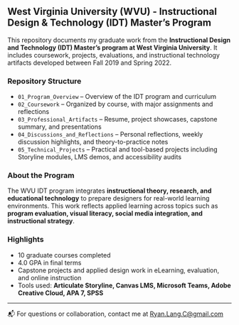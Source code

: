 ## West Virginia University (WVU) - Instructional Design & Technology (IDT) Master’s Program

This repository documents my graduate work from the **Instructional Design and Technology (IDT) Master’s program at West Virginia University**. It includes coursework, projects, evaluations, and instructional technology artifacts developed between Fall 2019 and Spring 2022.

### Repository Structure

- `01_Program_Overview` – Overview of the IDT program and curriculum
- `02_Coursework` – Organized by course, with major assignments and reflections
- `03_Professional_Artifacts` – Resume, project showcases, capstone summary, and presentations
- `04_Discussions_and_Reflections` – Personal reflections, weekly discussion highlights, and theory-to-practice notes
- `05_Technical_Projects` – Practical and tool-based projects including Storyline modules, LMS demos, and accessibility audits

### About the Program

The WVU IDT program integrates **instructional theory, research, and educational technology** to prepare designers for real-world learning environments. This work reflects applied learning across topics such as **program evaluation, visual literacy, social media integration, and instructional strategy**.

### Highlights

- 10 graduate courses completed  
- 4.0 GPA in final terms  
- Capstone projects and applied design work in eLearning, evaluation, and online instruction  
- Tools used: **Articulate Storyline, Canvas LMS, Microsoft Teams, Adobe Creative Cloud, APA 7, SPSS**

---

📬 For questions or collaboration, contact me at [Ryan.Lang.C@gmail.com](mailto:Ryan.Lang.C@gmail.com)
